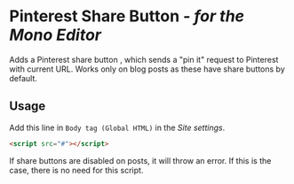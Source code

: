 # Pinterest Share Button *- for the Mono Editor*
Adds a Pinterest share button , which sends a "pin it" request to Pinterest with current URL. Works only on blog posts as these have share buttons by default.

## Usage
Add this line in `Body tag (Global HTML)` in the *Site settings*.
```html
<script src="#"></script>
```
If share buttons are disabled on posts, it will throw an error. If this is the case, there is no need for this script.